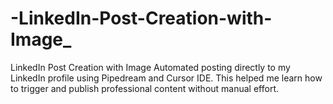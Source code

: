 # -LinkedIn-Post-Creation-with-Image_
LinkedIn Post Creation with Image Automated posting directly to my LinkedIn profile using Pipedream and Cursor IDE. This helped me learn how to trigger and publish professional content without manual effort.
